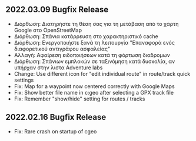 ## 2022.03.09 Bugfix Release

- Διόρθωση: Διατηρήστε τη θέση σας για τη μετάβαση από το χάρτη Google στο OpenStreetMap
- Διόρθωση: Σπάνια κατάρρευση στο χαρακτηριστικό cache
- Διόρθωση: Ενεργοποιήστε ξανά τη λειτουργία "Επαναφορά ενός διαφορετικού αντιγράφου ασφαλείας"
- Αλλαγή: Αφαίρεση ειδοποιήσεων κατά τη φόρτωση διαδρομων
- Διόρθωση: Σπάνιων εμπλοκών σε ταξινόμηση κατά δυσκολία, αν υπήρχαν στην λιστα Αdventure labs
- Change: Use different icon for "edit individual route" in route/track quick settings
- Fix: Map for a waypoint now centered correctly with Google Maps
- Fix: Show better file name in c:geo after selecting a GPX track file
- Fix: Remember "show/hide" setting for routes / tracks

## 2022.02.16 Bugfix Release

- Fix: Rare crash on startup of cgeo
